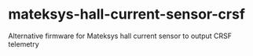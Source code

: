# mateksys-hall-current-sensor-crsf
 Alternative firmware for Mateksys hall current sensor to output CRSF telemetry
